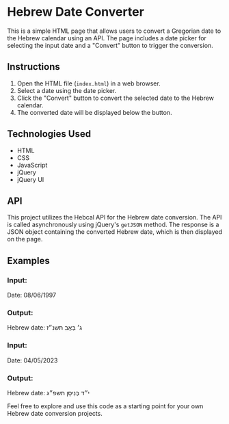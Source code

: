 # Hebrew Date Converter

This is a simple HTML page that allows users to convert a Gregorian date to the Hebrew calendar using an API. The page includes a date picker for selecting the input date and a "Convert" button to trigger the conversion.

## Instructions

1. Open the HTML file (`index.html`) in a web browser.
2. Select a date using the date picker.
3. Click the "Convert" button to convert the selected date to the Hebrew calendar.
4. The converted date will be displayed below the button.

## Technologies Used

- HTML
- CSS
- JavaScript
- jQuery
- jQuery UI

## API

This project utilizes the Hebcal API for the Hebrew date conversion. The API is called asynchronously using jQuery's `getJSON` method. The response is a JSON object containing the converted Hebrew date, which is then displayed on the page.

## Examples

### Input:
Date: 08/06/1997

### Output:
Hebrew date: ג׳ בְּאָב תשנ״ז

### Input:
Date: 04/05/2023

### Output:
Hebrew date: י״ד בְּנִיסָן תשפ״ג

Feel free to explore and use this code as a starting point for your own Hebrew date conversion projects.

